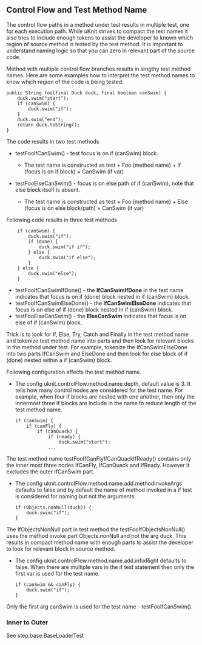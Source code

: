 

## Control Flow and Test Method Name

The control flow paths in a method under test results in multiple test, one for each execution path. While uKnit strives to compact the test names it also tries to include enough tokens to assist the developer to known which region of source method is tested by the test method. It is important to understand naming logic so that you can zero in relevant part of the source code.

Method with multiple control flow branches results in lengthy test method names. Here are some examples how to interpret the test method names to know which region of the code is being tested:

    public String foo(final Duck duck, final boolean canSwim) {
        duck.swim("start");
        if (canSwim) {
            duck.swim("if");
        }
        duck.swim("end");
        return duck.toString();
    }

The code results in two test methods

  - testFooIfCanSwim() - test focus is on if (canSwim) block.
    - The test name is constructed as test + Foo (method name) + If (focus is on if block) + CanSwim (if var)

  - testFooElseCanSwim() - focus is on else path of if (canSwim), note that else block itself is absent.
    - The test name is constructed as test + Foo (method name) + Else (focus is on else block/path) + CanSwim (if var)

Following code results in three test methods

        if (canSwim) {
            duck.swim("if");
            if (done) {
                duck.swim("if if");
            } else {
                duck.swim("if else");
            }
        } else {
            duck.swim("else");
        } 

   - testFooIfCanSwimIfDone() - the **IfCanSwimIfDone** in the test name indicates that focus is on if (done) block nested in if (canSwim) block.
   - testFooIfCanSwimElseDone() - the **IfCanSwimElseDone** indicates that focus is on else of if (done) block nested in if (canSwim) block.
   - testFooElseCanSwim() - the **ElseCanSwim** indicates that focus is on else of if (canSwim) block.
   
Trick is to look for If, Else, Try, Catch and Finally in the test method name and tokenize test method name into parts and then look for relevant blocks in the method under test. For example, tokenize the IfCanSwimElseDone into two parts IfCanSwim and ElseDone and then look for else block of if (done) nested within a if (canSwim) block.

Following configuration affects the test method name.

  - The config uknit.controlFlow.method.name.depth, default value is 3. It tells how many control nodes are considered for the test name. For example, when four if blocks are nested with one another, then only the innermost three if blocks are include in the name to reduce length of the test method name.

        if (canSwim) {
            if (canFly) {
                if (canQuack) {
                    if (ready) {
                        duck.swim("start");
                    ...    

The test method name testFooIfCanFlyIfCanQuackIfReady() contains only the inner most three nodes IfCanFly, IfCanQuack and IfReady. However it excludes the outer IfCanSwim part.

  - The config uknit.controlFlow.method.name.add.methodInvokeArgs defaults to false and by default the name of method invoked in a if test is considered for naming but not the arguments.
  
        if (Objects.nonNull(duck)) {
            duck.swim("if");
        }
  
The IfObjectsNonNull part in test method the testFooIfObjectsNonNull() uses the method invoke part Objects.nonNull and not the arg duck. This results in compact method name with enough parts to assist the developer to look for relevant block in source method.
          
  - The config uknit.controlFlow.method.name.add.infixRight defaults to false. When there are multiple vars in the if test statement then only the first var is used for the test name.
  
        if (canSwim && canFly) {
            duck.swim("if");
        }

Only the first arg canSwim is used for the test name - testFooIfCanSwim().

### Inner to Outer

See step.base.BaseLoaderTest




                



  


